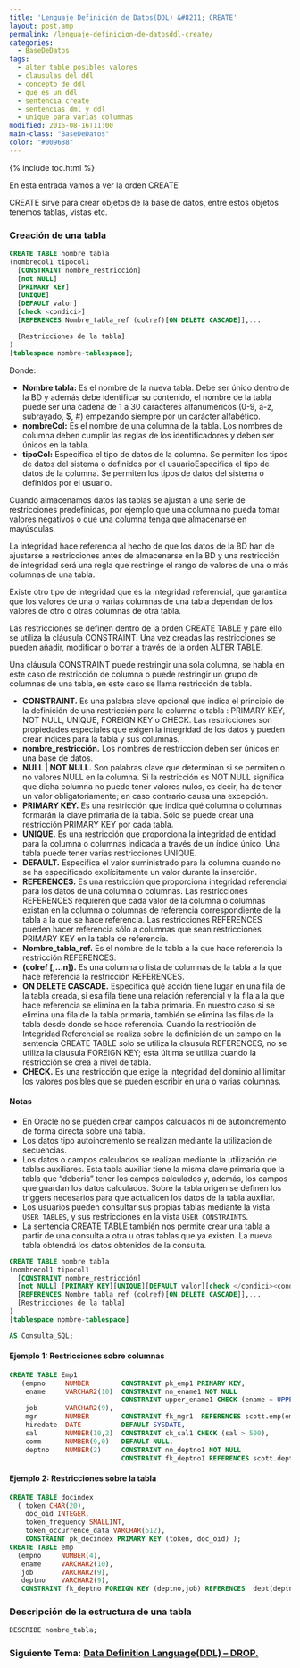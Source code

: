 ```yaml
---
title: 'Lenguaje Definición de Datos(DDL) &#8211; CREATE'
layout: post.amp
permalink: /lenguaje-definicion-de-datosddl-create/
categories:
  - BaseDeDatos
tags:
  - alter table posibles valores
  - clausulas del ddl
  - concepto de ddl
  - que es un ddl
  - sentencia create
  - sentencias dml y ddl
  - unique para varias columnas
modified: 2016-08-16T11:00
main-class: "BaseDeDatos"
color: "#009688"
---
```


{% include toc.html %}

En esta entrada vamos a ver la orden CREATE

CREATE sirve para crear objetos de la base de datos, entre estos objetos tenemos tablas, vistas etc.

### Creación de una tabla

```sql
CREATE TABLE nombre tabla
(nombrecol1 tipocol1
  [CONSTRAINT nombre_restricción]
  [not NULL]
  [PRIMARY KEY]
  [UNIQUE]
  [DEFAULT valor]
  [check <condici>]
  [REFERENCES Nombre_tabla_ref (colref)[ON DELETE CASCADE]],...

  [Restricciones de la tabla]
)
[tablespace nombre-tablespace];
```

<!--ad-->

Donde:

* **Nombre tabla:** Es el nombre de la nueva tabla. Debe ser único dentro de la BD y además debe identificar su contenido, el nombre de la tabla puede ser una cadena de 1 a 30 caracteres alfanuméricos (0-9, a-z, subrayado, $, #) empezando siempre por un carácter alfabético.
* **nombreCol:** Es el nombre de una columna de la tabla. Los nombres de columna deben cumplir las reglas de los identificadores y deben ser únicos en la tabla.
* **tipoCol:** Especifica el tipo de datos de la columna. Se permiten los tipos de datos del sistema o definidos por el usuarioEspecifica el tipo de datos de la columna. Se permiten los tipos de datos del sistema o definidos por el usuario.

Cuando almacenamos datos las tablas se ajustan a una serie de restricciones predefinidas, por ejemplo que una columna no pueda tomar valores negativos o que una columna tenga que almacenarse en mayúsculas.

La integridad hace referencia al hecho de que los datos de la BD han de ajustarse a restricciones antes de almacenarse en la BD y una restricción de integridad será una regla que restringe el rango de valores de una o más columnas de una tabla.

Existe otro tipo de integridad que es la integridad referencial, que garantiza que los valores de una o varias columnas de una tabla dependan de los valores de otro o otras columnas de otra tabla.

Las restricciones se definen dentro de la orden CREATE TABLE y pare ello se utiliza la cláusula CONSTRAINT. Una vez creadas las restricciones se pueden añadir, modificar o borrar a través de la orden ALTER TABLE.

Una cláusula CONSTRAINT puede restringir una sola columna, se habla en este caso de restricción de columna o puede restringir un grupo de columnas de una tabla, en este caso se llama restricción de tabla.

* **CONSTRAINT.** Es una palabra clave opcional que indica el principio de la definición de una restricción para la columna o tabla : PRIMARY KEY, NOT NULL, UNIQUE, FOREIGN KEY o CHECK. Las restricciones son propiedades especiales que exigen la integridad de los datos y pueden crear índices para la tabla y sus columnas.
* **nombre_restricción.** Los nombres de restricción deben ser únicos en una base de datos.
* **NULL \| NOT NULL.** Son palabras clave que determinan si se permiten o no valores NULL en la columna. Si la restricción es NOT NULL significa que dicha columna no puede tener valores nulos, es decir, ha de tener un valor obligatoriamente; en caso contrario causa una excepción.
* **PRIMARY KEY.** Es una restricción que indica qué columna o columnas formarán la clave primaria de la tabla. Sólo se puede crear una restricción PRIMARY KEY por cada tabla.
* **UNIQUE.** Es una restricción que proporciona la integridad de entidad para la columna o columnas indicada a través de un índice único. Una tabla puede tener varias restricciones UNIQUE.
* **DEFAULT.** Especifica el valor suministrado para la columna cuando no se ha especificado explícitamente un valor durante la inserción.
* **REFERENCES.** Es una restricción que proporciona integridad referencial para los datos de una columna o columnas. Las restricciones REFERENCES requieren que cada valor de la columna o columnas existan en la columna o columnas de referencia correspondiente de la tabla a la que se hace referencia. Las restricciones REFERENCES pueden hacer referencia sólo a columnas que sean restricciones PRIMARY KEY en la tabla de referencia.
* **Nombre_tabla_ref.** Es el nombre de la tabla a la que hace referencia la restricción REFERENCES.
* **(colref [,&#8230;n]).** Es una columna o lista de columnas de la tabla a la que hace referencia la restricción REFERENCES.
* **ON DELETE CASCADE.** Especifica qué acción tiene lugar en una fila de la tabla creada, si esa fila tiene una relación referencial y la fila a la que hace referencia se elimina en la tabla primaria. En nuestro caso si se elimina una fila de la tabla primaria, también se elimina las filas de la tabla desde donde se hace referencia.
    Cuando la restricción de Integridad Referencial se realiza sobre la definición de un campo en la sentencia CREATE TABLE solo se utiliza la clausula REFERENCES, no se utiliza la clausula FOREIGN KEY; esta última se utiliza cuando la restricción se crea a nivel de tabla. 
* **CHECK.** Es una restricción que exige la integridad del dominio al limitar los valores posibles que se pueden escribir en una o varias columnas.

####  Notas

- En Oracle no se pueden crear campos calculados ni de autoincremento de forma directa sobre una tabla.
- Los datos tipo autoincremento se realizan mediante la utilización de secuencias.
- Los datos o campos calculados se realizan mediante la utilización de tablas auxiliares. Esta tabla auxiliar tiene la misma clave primaria que la tabla que “deberia” tener los campos calculados y, además, los campos que guardan los datos calculados. Sobre la tabla origen se definen los triggers necesarios para que actualicen los datos de la tabla auxiliar.
- Los usuarios pueden consultar sus propias tablas mediante la vista `USER_TABLES`, y sus restricciones en la vista `USER_CONSTRAINTS`.
- La sentencia CREATE TABLE también nos permite crear una tabla a partir de una consulta a otra u otras tablas que ya existen. La nueva tabla obtendrá los datos obtenidos de la consulta.

```sql
CREATE TABLE nombre tabla
(nombrecol1 tipocol1
  [CONSTRAINT nombre_restricción]
  [not NULL] [PRIMARY KEY][UNIQUE][DEFAULT valor][check </condici><condici>]
  [REFERENCES Nombre_tabla_ref (colref)[ON DELETE CASCADE]],...
  [Restricciones de la tabla]
)
[tablespace nombre-tablespace]

AS Consulta_SQL;
```

#### Ejemplo 1: Restricciones sobre columnas

```sql
CREATE TABLE Emp1
   (empno     NUMBER        CONSTRAINT pk_emp1 PRIMARY KEY,
    ename     VARCHAR2(10)  CONSTRAINT nn_ename1 NOT NULL
                            CONSTRAINT upper_ename1 CHECK (ename = UPPER(ename)),
    job       VARCHAR2(9),
    mgr       NUMBER        CONSTRAINT fk_mgr1  REFERENCES scott.emp(empno),
    hiredate  DATE          DEFAULT SYSDATE,
    sal       NUMBER(10,2)  CONSTRAINT ck_sal1 CHECK (sal > 500),
    comm      NUMBER(9,0)   DEFAULT NULL,
    deptno    NUMBER(2)     CONSTRAINT nn_deptno1 NOT NULL
                            CONSTRAINT fk_deptno1 REFERENCES scott.dept(deptno) ) ;
```

#### Ejemplo 2: Restricciones sobre la tabla


```sql
CREATE TABLE docindex
  ( token CHAR(20),
    doc_oid INTEGER,
    token_frequency SMALLINT,
    token_occurrence_data VARCHAR(512),
    CONSTRAINT pk_docindex PRIMARY KEY (token, doc_oid) );
CREATE TABLE emp
  (empno     NUMBER(4),
   ename     VARCHAR2(10),
   job       VARCHAR2(9),
   deptno    VARCHAR2(9),
   CONSTRAINT fk_deptno FOREIGN KEY (deptno,job) REFERENCES  dept(deptno,job));
```

### Descripción de la estructura de una tabla

```sql
DESCRIBE nombre_tabla;
```

### Siguiente Tema: [Data Definition Language(DDL) &#8211; DROP.][1] 


 [1]: /lenguaje-definicion-de-datosddl-drop/
